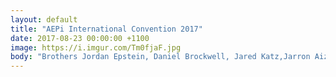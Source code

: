 ```yaml
---
layout: default
title: "AEPi International Convention 2017"
date: 2017-08-23 00:00:00 +1100
image: https://i.imgur.com/Tm0fjaF.jpg
body: "Brothers Jordan Epstein, Daniel Brockwell, Jared Katz,Jarron Aizen, Oliver Burger and Raphael Sebban travelled to Las Vegas to attend the AEPi International Convention where the Sydney Metropolitan colony was officially chartered as a Chapter of AEPi, and received Chapter awards for both Jewish engagement and recruitment."
---
```

